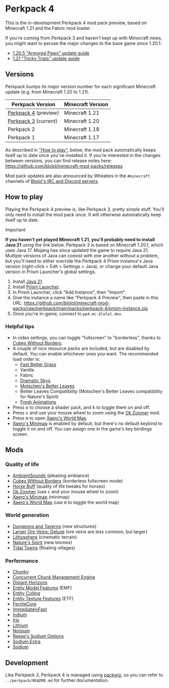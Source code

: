 # Perkpack 4

This is the in-development Perkpack 4 mod pack preview, based on Minecraft 1.21 and the Fabric mod loader.

If you're coming from Perkpack 3 and haven't kept up with Minecraft news, you might want to peruse the major changes to the base game since 1.20.1:

* [1.20.5 "Armored Paws" update guide](https://minecraft.wiki/w/Java_Edition_guides/Armored_Paws)
* [1.21 "Tricky Trials" update guide](https://minecraft.wiki/w/Java_Edition_guides/Tricky_Trials)

## Versions

Perkpack bumps its major version number for each significant Minecraft update (e.g. from Minecraft 1.20 to 1.21).

| Perkpack Version     | Minecraft Version |
|----------------------|-------------------|
| [Perkpack 4](https://github.com/blolol/minecraft-mod-packs/tree/main/packs/perkpack-4#readme) (preview) | Minecraft 1.21 |
| [Perkpack 3](https://github.com/blolol/minecraft-mod-packs/tree/main/packs/perkpack#readme) (current) | Minecraft 1.20 |
| Perkpack 2           | Minecraft 1.18    |
| Perkpack 1           | Minecraft 1.17    |

As described in ["How to play"](#how-to-play), below, the mod pack automatically keeps itself up to date once you've installed it. If you're interested in the changes between versions, you can find release notes here: https://github.com/blolol/minecraft-mod-packs/releases

Mod pack updates are also announced by Wheaties in the `#minecraft` channels of [Blolol's IRC and Discord servers](https://blolol.com/chat).

## How to play

Playing the Perkpack 4 preview is, like Perkpack 3, pretty simple stuff. You'll only need to install the mod pack once. It will otherwise automatically keep itself up to date.

> [!IMPORTANT]
> **If you haven't yet played Minecraft 1.21, you'll probably need to install Java 21** using the link below. Perkpack 3 is based on Minecraft 1.20.1, which uses Java 17. Mojang has since updated the game to require Java 21. Multiple versions of Java can coexist with one another without a problem, but you'll need to either override the Perkpack 4 Prism instance's Java version (right-click > Edit > Settings > Java), or change your default Java version in Prism Launcher's global settings.

1. Install [Java 21](https://prismlauncher.org/wiki/getting-started/installing-java/).
1. Install [Prism Launcher](https://prismlauncher.org).
1. In Prism Launcher, click "Add Instance", then "Import".
1. Give the instance a name like "Perkpack 4 Preview", then paste in this URL: https://github.com/blolol/minecraft-mod-packs/raw/perkpack/main/packs/perkpack-4/prism-instance.zip
1. Once you're in-game, connect to `pp4.mc.blolol.dev`.

### Helpful tips

* In video settings, you can toggle "fullscreen" to "borderless", thanks to [Cubes Without Borders](https://modrinth.com/mod/cubes-without-borders).
* A couple of nice resource packs are included, but are disabled by default. You can enable whichever ones you want. The recommended load order is:
  * [Fast Better Grass](https://modrinth.com/resourcepack/fast-better-grass)
  * Vanilla
  * Fabric
  * [Dramatic Skys](https://modrinth.com/resourcepack/dramatic-skys)
  * [Motschen's Better Leaves](https://modrinth.com/resourcepack/better-leaves)
  * Better Leaves Compatibility (Motschen's Better Leaves compatibility for Nature's Spirit)
  * [Fresh Animations](https://modrinth.com/resourcepack/fresh-animations)
* Press <kbd>o</kbd> to choose a shader pack, and <kbd>k</kbd> to toggle them on and off.
* Press <kbd>c</kbd> and use your mouse wheel to zoom using the [Ok Zoomer](https://modrinth.com/mod/ok-zoomer) mod.
* Press <kbd>m</kbd> to open [Xaero's World Map](https://modrinth.com/mod/xaeros-world-map).
* [Xaero's Minimap](https://modrinth.com/mod/xaeros-minimap) is enabled by default, but there's no default keybind to toggle it on and off. You can assign one in the game's key bindings screen.

## Mods

### Quality of life

* [AmbientSounds](https://modrinth.com/mod/ambientsounds) (pleasing ambiance)
* [Cubes Without Borders](https://modrinth.com/mod/cubes-without-borders) (borderless fullscreen mode)
* [Horse Buff](https://modrinth.com/mod/horsebuff) (quality of life tweaks for horses)
* [Ok Zoomer](https://modrinth.com/mod/ok-zoomer) (use <kbd>c</kbd> and your mouse wheel to zoom)
* [Xaero's Minimap](https://modrinth.com/mod/xaeros-minimap) (minimap)
* [Xaero's World Map](https://modrinth.com/mod/xaeros-world-map) (use <kbd>m</kbd> to toggle the world map)

### World generation

* [Dungeons and Taverns](https://modrinth.com/datapack/dungeons-and-taverns) (new structures)
* [Larger Ore Veins: Deluxe](https://modrinth.com/datapack/larger-ore-veins-deluxe) (ore veins are less common, but larger)
* [Lithosphere](https://modrinth.com/datapack/lithosphere) (cinematic terrain)
* [Nature's Spirit](https://modrinth.com/mod/natures-spirit) (new biomes)
* [Tidal Towns](https://modrinth.com/datapack/tidal-towns) (floating villages)

### Performance

* [Chunky](https://modrinth.com/plugin/chunky)
* [Concurrent Chunk Management Engine](https://modrinth.com/mod/c2me-fabric)
* [Distant Horizons](https://modrinth.com/mod/distanthorizons)
* [Entity Model Features](https://modrinth.com/mod/entity-model-features) (EMF)
* [Entity Culling](https://modrinth.com/mod/entityculling)
* [Entity Texture Features](https://modrinth.com/mod/entitytexturefeatures) (ETF)
* [FerriteCore](https://modrinth.com/mod/ferrite-core)
* [ImmediatelyFast](https://modrinth.com/mod/immediatelyfast)
* [Indium](https://modrinth.com/mod/indium)
* [Iris](https://modrinth.com/mod/iris)
* [Lithium](https://modrinth.com/mod/lithium)
* [Noisium](https://modrinth.com/mod/noisium)
* [Reese's Sodium Options](https://modrinth.com/mod/reeses-sodium-options)
* [Sodium Extra](https://modrinth.com/mod/sodium-extra)
* [Sodium](https://modrinth.com/mod/sodium)

## Development

Like Perkpack 3, Perkpack 4 is managed using [packwiz](https://github.com/packwiz/packwiz), so you can refer to `../perkpack/README.md` for further documentation.
